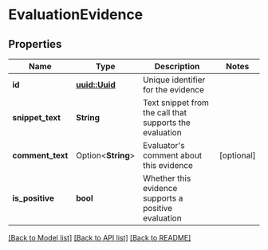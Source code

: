 # EvaluationEvidence

## Properties

Name | Type | Description | Notes
------------ | ------------- | ------------- | -------------
**id** | [**uuid::Uuid**](uuid::Uuid.md) | Unique identifier for the evidence | 
**snippet_text** | **String** | Text snippet from the call that supports the evaluation | 
**comment_text** | Option<**String**> | Evaluator's comment about this evidence | [optional]
**is_positive** | **bool** | Whether this evidence supports a positive evaluation | 

[[Back to Model list]](../README.md#documentation-for-models) [[Back to API list]](../README.md#documentation-for-api-endpoints) [[Back to README]](../README.md)


